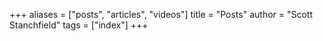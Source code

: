 +++
aliases = ["posts", "articles", "videos"]
title = "Posts"
author = "Scott Stanchfield"
tags = ["index"]
+++
